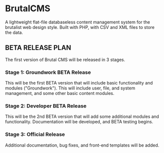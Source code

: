 # BrutalCMS
A lightweight flat-file databaseless content management system for the brutalist web design style. Built with PHP, with CSV and XML files to store the data.

## BETA RELEASE PLAN
The first version of Brutal CMS will be released in 3 stages.

### Stage 1: Groundwork BETA Release
This will be the first BETA version that will include basic functionality and modules ("Groundwork"). This will include user, file, and system management, and some other basic content modules. 

### Stage 2: Developer BETA Release
This will be the 2nd BETA version that will add some additional modules and functionality. Documentation will be developed, and BETA testing begins. 

### Stage 3: Official Release
Additional documentation, bug fixes, and front-end templates will be added.
